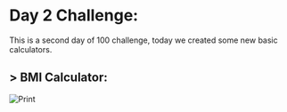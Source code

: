 # Day 2 Challenge:
This is a second day of 100 challenge, today we created some new basic calculators.
## > BMI Calculator:

![Print](./Images/Day_2/Day2-BMI-Calculator.png)